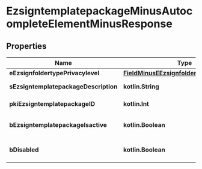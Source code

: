 
# EzsigntemplatepackageMinusAutocompleteElementMinusResponse

## Properties
Name | Type | Description | Notes
------------ | ------------- | ------------- | -------------
**eEzsignfoldertypePrivacylevel** | [**FieldMinusEEzsignfoldertypePrivacylevel**](FieldMinusEEzsignfoldertypePrivacylevel.md) |  | 
**sEzsigntemplatepackageDescription** | **kotlin.String** | The description of the Ezsigntemplatepackage | 
**pkiEzsigntemplatepackageID** | **kotlin.Int** | The unique ID of the Ezsigntemplatepackage | 
**bEzsigntemplatepackageIsactive** | **kotlin.Boolean** | Whether the Ezsigntemplatepackage is active or not | 
**bDisabled** | **kotlin.Boolean** | Indicates if the element is disabled in the context | 



